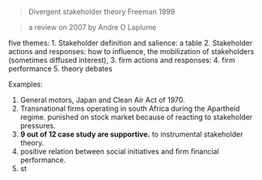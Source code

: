 
> Divergent stakeholder theory
> Freeman 1999

> a review on 2007 by Andre O Laplume

five themes:
	1. Stakeholder definition and salience: a table
	2. Stakeholder actions and responses: how to influence, the mobilization of stakeholders (sometimes diffused interest), 
	3. firm actions and responses: 
	4. firm performance
	5. theory debates

Examples:
1.  General motors, Japan and Clean Air Act of 1970. 
2. Transnational firms operating in south Africa during the Apartheid regime. punished on stock market because of reacting to stakeholder pressures.
3. **9 out of 12 case study are supportive.** to instrumental stakeholder theory.
4. positive relation between social initiatives and firm financial performance.
5. st


<!--stackedit_data:
eyJoaXN0b3J5IjpbMTg5NDcyNTQ1NiwyNzYwODgxNDUsLTEwOD
UxNTE3MSw4OTIwMDIyNzUsLTE4NzM1OTAyMjksLTE5NzU4ODgx
NTQsLTQzNjgyMzYyMiwtMTcxNjI0NDk0N119
-->